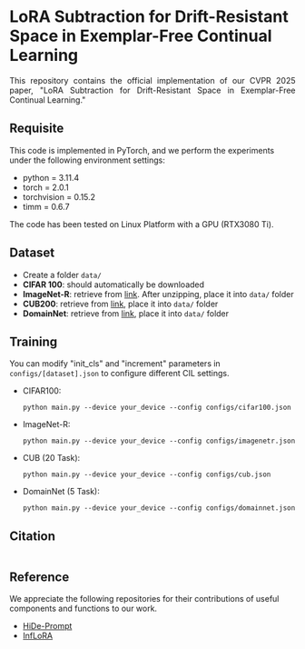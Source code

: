 # LoRA Subtraction for Drift-Resistant Space in Exemplar-Free Continual Learning

<div align="justify">
  This repository contains the official implementation of our CVPR 2025 paper, "LoRA Subtraction for Drift-Resistant Space in Exemplar-Free Continual Learning."
</div>

## Requisite

This code is implemented in PyTorch, and we perform the experiments under the following environment settings:

- python = 3.11.4
- torch = 2.0.1
- torchvision = 0.15.2
- timm = 0.6.7

The code has been tested on Linux Platform with a GPU (RTX3080 Ti).


## Dataset 
 * Create a folder `data/`
 * **CIFAR 100**: should automatically be downloaded
 * **ImageNet-R**: retrieve from [link](https://people.eecs.berkeley.edu/~hendrycks/imagenet-r.tar). After unzipping, place it into `data/` folder 
 * **CUB200**: retrieve from [link](https://drive.google.com/file/d/1XbUpnWpJPnItt5zQ6sHJnsjPncnNLvWb/view?usp=sharing), place it into `data/` folder
 * **DomainNet**: retrieve from [link](http://ai.bu.edu/M3SDA/), place it into `data/` folder

## Training
You can modify "init_cls" and "increment" parameters in `configs/[dataset].json` to configure different CIL settings.

- CIFAR100:
    ```
    python main.py --device your_device --config configs/cifar100.json 
    ```

- ImageNet-R:
    ```
    python main.py --device your_device --config configs/imagenetr.json 
    ```
  
- CUB (20 Task):
    ```
    python main.py --device your_device --config configs/cub.json 
    ```

- DomainNet (5 Task):
    ```
    python main.py --device your_device --config configs/domainnet.json 
    ```


## Citation

```bibtex

```


## Reference
We appreciate the following repositories for their contributions of useful components and functions to our work.

- [HiDe-Prompt](https://github.com/thu-ml/HiDe-Prompt)
- [InfLoRA](https://github.com/liangyanshuo/InfLoRA)



